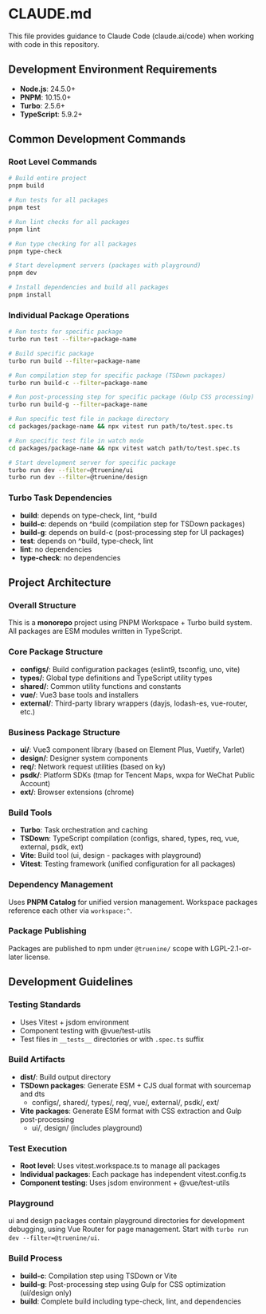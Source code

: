 # CLAUDE.md

This file provides guidance to Claude Code (claude.ai/code) when working with code in this repository.

## Development Environment Requirements

- **Node.js**: 24.5.0+
- **PNPM**: 10.15.0+
- **Turbo**: 2.5.6+
- **TypeScript**: 5.9.2+

## Common Development Commands

### Root Level Commands
```bash
# Build entire project
pnpm build

# Run tests for all packages
pnpm test

# Run lint checks for all packages
pnpm lint

# Run type checking for all packages
pnpm type-check

# Start development servers (packages with playground)
pnpm dev

# Install dependencies and build all packages
pnpm install
```

### Individual Package Operations
```bash
# Run tests for specific package
turbo run test --filter=package-name

# Build specific package
turbo run build --filter=package-name

# Run compilation step for specific package (TSDown packages)
turbo run build-c --filter=package-name

# Run post-processing step for specific package (Gulp CSS processing)
turbo run build-g --filter=package-name

# Run specific test file in package directory
cd packages/package-name && npx vitest run path/to/test.spec.ts

# Run specific test file in watch mode
cd packages/package-name && npx vitest watch path/to/test.spec.ts

# Start development server for specific package
turbo run dev --filter=@truenine/ui
turbo run dev --filter=@truenine/design
```

### Turbo Task Dependencies
- **build**: depends on type-check, lint, ^build
- **build-c**: depends on ^build (compilation step for TSDown packages)  
- **build-g**: depends on build-c (post-processing step for UI packages)
- **test**: depends on ^build, type-check, lint
- **lint**: no dependencies
- **type-check**: no dependencies

## Project Architecture

### Overall Structure
This is a **monorepo** project using PNPM Workspace + Turbo build system. All packages are ESM modules written in TypeScript.

### Core Package Structure
- **configs/**: Build configuration packages (eslint9, tsconfig, uno, vite)
- **types/**: Global type definitions and TypeScript utility types
- **shared/**: Common utility functions and constants
- **vue/**: Vue3 base tools and installers
- **external/**: Third-party library wrappers (dayjs, lodash-es, vue-router, etc.)

### Business Package Structure
- **ui/**: Vue3 component library (based on Element Plus, Vuetify, Varlet)
- **design/**: Designer system components
- **req/**: Network request utilities (based on ky)
- **psdk/**: Platform SDKs (tmap for Tencent Maps, wxpa for WeChat Public Account)
- **ext/**: Browser extensions (chrome)

### Build Tools
- **Turbo**: Task orchestration and caching
- **TSDown**: TypeScript compilation (configs, shared, types, req, vue, external, psdk, ext)
- **Vite**: Build tool (ui, design - packages with playground)
- **Vitest**: Testing framework (unified configuration for all packages)

### Dependency Management
Uses **PNPM Catalog** for unified version management. Workspace packages reference each other via `workspace:^`.

### Package Publishing
Packages are published to npm under `@truenine/` scope with LGPL-2.1-or-later license.

## Development Guidelines

### Testing Standards
- Uses Vitest + jsdom environment
- Component testing with @vue/test-utils
- Test files in `__tests__` directories or with `.spec.ts` suffix

### Build Artifacts
- **dist/**: Build output directory
- **TSDown packages**: Generate ESM + CJS dual format with sourcemap and dts
  - configs/, shared/, types/, req/, vue/, external/, psdk/, ext/
- **Vite packages**: Generate ESM format with CSS extraction and Gulp post-processing
  - ui/, design/ (includes playground)

### Test Execution
- **Root level**: Uses vitest.workspace.ts to manage all packages
- **Individual packages**: Each package has independent vitest.config.ts
- **Component testing**: Uses jsdom environment + @vue/test-utils

### Playground
ui and design packages contain playground directories for development debugging, using Vue Router for page management. Start with `turbo run dev --filter=@truenine/ui`.

### Build Process
- **build-c**: Compilation step using TSDown or Vite
- **build-g**: Post-processing step using Gulp for CSS optimization (ui/design only)
- **build**: Complete build including type-check, lint, and dependencies